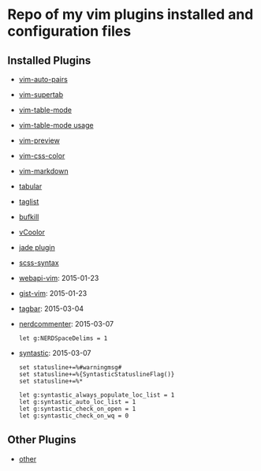 
# Repo of my vim plugins installed and configuration files

## Installed Plugins

- [vim-auto-pairs][]
- [vim-supertab][]
- [vim-table-mode][]
- [vim-table-mode usage][vim tab-mode usage]
- [vim-preview][]
- [vim-css-color][]
- [vim-markdown][]
- [tabular][]
- [taglist][vim taglist]
- [bufkill][vim bufkill]
- [vCoolor][]
- [jade plugin][]
- [scss-syntax][]
- [webapi-vim][]: 2015-01-23
- [gist-vim][]: 2015-01-23
- [tagbar][]: 2015-03-04
- [nerdcommenter][]: 2015-03-07

	```
	let g:NERDSpaceDelims = 1
	```
- [syntastic][]: 2015-03-07

	```
	set statusline+=%#warningmsg#
	set statusline+=%{SyntasticStatuslineFlag()}
	set statusline+=%*

	let g:syntastic_always_populate_loc_list = 1
	let g:syntastic_auto_loc_list = 1
	let g:syntastic_check_on_open = 1
	let g:syntastic_check_on_wq = 0
	```

## Other Plugins

- [other][how to make vim good ide]




[jade plugin]: https://github.com/digitaltoad/vim-jade
[vim-table-mode]: https://github.com/dhruvasagar/vim-table-mode
[vim-preview]: https://github.com/greyblake/vim-preview
[vim-auto-pairs]: https://github.com/jiangmiao/auto-pairs
[vim-supertab]: https://github.com/ervandew/supertab
[vCoolor]: https://github.com/KabbAmine/vCoolor.vim
[vim-css-color]: https://github.com/ap/vim-css-color
[vim tab-mode usage]: http://howiefh.github.io/2014/04/29/vim-table-mode/
[vim bufkill]: http://www.vim.org/scripts/script.php?script_id=1147
[vim taglist]: http://www.vim.org/scripts/script.php?script_id=273
[how to make vim good ide]: http://news.html5tricks.com/how-to-make-vim-good-ide.html
[vim-markdown]: https://github.com/plasticboy/vim-markdown
[tabular]: https://github.com/godlygeek/tabular
[scss-syntax]: https://github.com/cakebaker/scss-syntax.vim
[webapi-vim]: https://github.com/mattn/webapi-vim
[gist-vim]: https://github.com/mattn/gist-vim
[tagbar]: https://github.com/majutsushi/tagbar 
[nerdcommenter]: https://github.com/scrooloose/nerdcommenter
[syntastic]: https://github.com/scrooloose/syntastic#requirements
